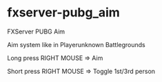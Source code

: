 # fxserver-pubg_aim
FXServer PUBG Aim

Aim system like in Playerunknown Battlegrounds

Long press RIGHT MOUSE => Aim

Short press RIGHT MOUSE => Toggle 1st/3rd person

